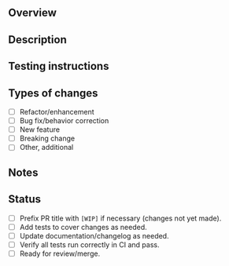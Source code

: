 <!-- Pull request template for Kosu projects. Modify as needed. -->
<!-- Delete any sub-sections not used rather than leaving them empty. -->

## Overview

<!-- Provide a brief (1-3 sentence) summary of the PR and it's purpose. May include plans if a [WIP]. -->

## Description

<!-- Describe in detail what changes you plan to make in this section and sub-sections. -->

## Testing instructions

<!-- If the PR changes how tests should be run, describe here. -->

## Types of changes

<!-- Check one of the boxes below, and add additional information as necessary. -->

-   [ ] Refactor/enhancement <!-- Non-breaking (patch bump). -->
-   [ ] Bug fix/behavior correction <!-- Non-breaking (patch bump). -->
-   [ ] New feature <!-- Non-breaking (minor bump), unless also specified as breaking. -->
-   [ ] Breaking change <!-- Feature or bug-fix that changes behavior and requires a major version bump. -->
-   [ ] Other, additional <!-- Describe below/above. -->

## Notes

<!-- Include any additional comments, links, questions, or discussion items here that don't fit elsewhere. -->

## Status

<!-- Use this section to keep reviewers and maintainers up-to-date with the status and progress of your PR. Check any boxes that are already complete upon creation of the PR, and update whenever necessary. Don't hesitate to ask for help. -->

<!-- Make sure to check the "Ready for review" box when you are signing off on your changes for merge! -->

-   [ ] Prefix PR title with `[WIP]` if necessary (changes not yet made).
-   [ ] Add tests to cover changes as needed.
-   [ ] Update documentation/changelog as needed.
-   [ ] Verify all tests run correctly in CI and pass.
-   [ ] Ready for review/merge.
